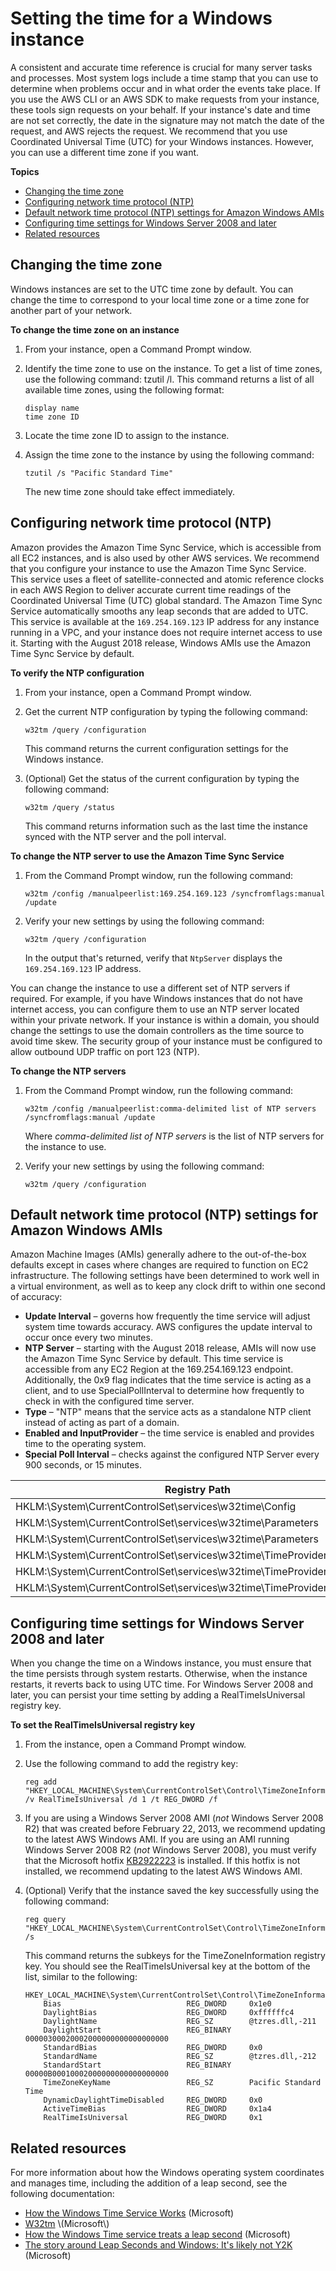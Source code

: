 # Setting the time for a Windows instance<a name="windows-set-time"></a>

A consistent and accurate time reference is crucial for many server tasks and processes\. Most system logs include a time stamp that you can use to determine when problems occur and in what order the events take place\. If you use the AWS CLI or an AWS SDK to make requests from your instance, these tools sign requests on your behalf\. If your instance's date and time are not set correctly, the date in the signature may not match the date of the request, and AWS rejects the request\. We recommend that you use Coordinated Universal Time \(UTC\) for your Windows instances\. However, you can use a different time zone if you want\.

**Topics**
+ [Changing the time zone](#windows-changing-time-zone)
+ [Configuring network time protocol \(NTP\)](#windows-configuring-ntp)
+ [Default network time protocol \(NTP\) settings for Amazon Windows AMIs](#default-ntp-settings)
+ [Configuring time settings for Windows Server 2008 and later](#windows-persisting-time-changes-w2k8)
+ [Related resources](#server-time-related-topics)

## Changing the time zone<a name="windows-changing-time-zone"></a>

Windows instances are set to the UTC time zone by default\. You can change the time to correspond to your local time zone or a time zone for another part of your network\.

**To change the time zone on an instance**

1. From your instance, open a Command Prompt window\.

1. Identify the time zone to use on the instance\. To get a list of time zones, use the following command: tzutil /l\. This command returns a list of all available time zones, using the following format:

   ```
   display name
   time zone ID
   ```

1. Locate the time zone ID to assign to the instance\.

1. Assign the time zone to the instance by using the following command:

   ```
   tzutil /s "Pacific Standard Time"
   ```

   The new time zone should take effect immediately\.

## Configuring network time protocol \(NTP\)<a name="windows-configuring-ntp"></a>

Amazon provides the Amazon Time Sync Service, which is accessible from all EC2 instances, and is also used by other AWS services\. We recommend that you configure your instance to use the Amazon Time Sync Service\. This service uses a fleet of satellite\-connected and atomic reference clocks in each AWS Region to deliver accurate current time readings of the Coordinated Universal Time \(UTC\) global standard\. The Amazon Time Sync Service automatically smooths any leap seconds that are added to UTC\. This service is available at the `169.254.169.123` IP address for any instance running in a VPC, and your instance does not require internet access to use it\. Starting with the August 2018 release, Windows AMIs use the Amazon Time Sync Service by default\.

**To verify the NTP configuration**

1. From your instance, open a Command Prompt window\.

1. Get the current NTP configuration by typing the following command:

   ```
   w32tm /query /configuration
   ```

   This command returns the current configuration settings for the Windows instance\.

1. \(Optional\) Get the status of the current configuration by typing the following command:

   ```
   w32tm /query /status
   ```

   This command returns information such as the last time the instance synced with the NTP server and the poll interval\.

**To change the NTP server to use the Amazon Time Sync Service**

1. From the Command Prompt window, run the following command:

   ```
   w32tm /config /manualpeerlist:169.254.169.123 /syncfromflags:manual /update
   ```

1. Verify your new settings by using the following command:

   ```
   w32tm /query /configuration
   ```

   In the output that's returned, verify that `NtpServer` displays the `169.254.169.123` IP address\.

You can change the instance to use a different set of NTP servers if required\. For example, if you have Windows instances that do not have internet access, you can configure them to use an NTP server located within your private network\. If your instance is within a domain, you should change the settings to use the domain controllers as the time source to avoid time skew\. The security group of your instance must be configured to allow outbound UDP traffic on port 123 \(NTP\)\.

**To change the NTP servers**

1. From the Command Prompt window, run the following command:

   ```
   w32tm /config /manualpeerlist:comma-delimited list of NTP servers /syncfromflags:manual /update
   ```

   Where *comma\-delimited list of NTP servers* is the list of NTP servers for the instance to use\.

1. Verify your new settings by using the following command:

   ```
   w32tm /query /configuration
   ```

## Default network time protocol \(NTP\) settings for Amazon Windows AMIs<a name="default-ntp-settings"></a>

Amazon Machine Images \(AMIs\) generally adhere to the out\-of\-the\-box defaults except in cases where changes are required to function on EC2 infrastructure\. The following settings have been determined to work well in a virtual environment, as well as to keep any clock drift to within one second of accuracy: 
+ **Update Interval** – governs how frequently the time service will adjust system time towards accuracy\. AWS configures the update interval to occur once every two minutes\.
+ **NTP Server** – starting with the August 2018 release, AMIs will now use the Amazon Time Sync Service by default\. This time service is accessible from any EC2 Region at the 169\.254\.169\.123 endpoint\. Additionally, the 0x9 flag indicates that the time service is acting as a client, and to use SpecialPollInterval to determine how frequently to check in with the configured time server\.
+ **Type** – "NTP" means that the service acts as a standalone NTP client instead of acting as part of a domain\.
+ **Enabled and InputProvider** – the time service is enabled and provides time to the operating system\.
+ **Special Poll Interval** – checks against the configured NTP Server every 900 seconds, or 15 minutes\. 


| Registry Path | Key Name | Data | 
| --- | --- | --- | 
|  HKLM:\\System\\CurrentControlSet\\services\\w32time\\Config  |  UpdateInterval  | 120 | 
| HKLM:\\System\\CurrentControlSet\\services\\w32time\\Parameters | NtpServer | 169\.254\.169\.123,0x9 | 
| HKLM:\\System\\CurrentControlSet\\services\\w32time\\Parameters | Type | NTP | 
| HKLM:\\System\\CurrentControlSet\\services\\w32time\\TimeProviders\\NtpClient | Enabled | 1 | 
| HKLM:\\System\\CurrentControlSet\\services\\w32time\\TimeProviders\\NtpClient | InputProvider | 1 | 
| HKLM:\\System\\CurrentControlSet\\services\\w32time\\TimeProviders\\NtpClient | SpecialPollInterval | 900 | 

## Configuring time settings for Windows Server 2008 and later<a name="windows-persisting-time-changes-w2k8"></a>

When you change the time on a Windows instance, you must ensure that the time persists through system restarts\. Otherwise, when the instance restarts, it reverts back to using UTC time\. For Windows Server 2008 and later, you can persist your time setting by adding a RealTimeIsUniversal registry key\.

**To set the RealTimeIsUniversal registry key**

1. From the instance, open a Command Prompt window\.

1. Use the following command to add the registry key:

   ```
   reg add "HKEY_LOCAL_MACHINE\System\CurrentControlSet\Control\TimeZoneInformation" /v RealTimeIsUniversal /d 1 /t REG_DWORD /f
   ```

1. If you are using a Windows Server 2008 AMI \(*not* Windows Server 2008 R2\) that was created before February 22, 2013, we recommend updating to the latest AWS Windows AMI\. If you are using an AMI running Windows Server 2008 R2 \(*not* Windows Server 2008\), you must verify that the Microsoft hotfix [KB2922223](https://support.microsoft.com/en-us/help/2922223/you-cannot-change-system-time-if-realtimeisuniversal-registry-entry-is) is installed\. If this hotfix is not installed, we recommend updating to the latest AWS Windows AMI\. 

1. \(Optional\) Verify that the instance saved the key successfully using the following command:

   ```
   reg query "HKEY_LOCAL_MACHINE\System\CurrentControlSet\Control\TimeZoneInformation" /s
   ```

   This command returns the subkeys for the TimeZoneInformation registry key\. You should see the RealTimeIsUniversal key at the bottom of the list, similar to the following:

   ```
   HKEY_LOCAL_MACHINE\System\CurrentControlSet\Control\TimeZoneInformation
       Bias                            REG_DWORD     0x1e0
       DaylightBias                    REG_DWORD     0xffffffc4
       DaylightName                    REG_SZ        @tzres.dll,-211
       DaylightStart                   REG_BINARY    00000300020002000000000000000000
       StandardBias                    REG_DWORD     0x0
       StandardName                    REG_SZ        @tzres.dll,-212
       StandardStart                   REG_BINARY    00000B00010002000000000000000000
       TimeZoneKeyName                 REG_SZ        Pacific Standard Time
       DynamicDaylightTimeDisabled     REG_DWORD     0x0
       ActiveTimeBias                  REG_DWORD     0x1a4
       RealTimeIsUniversal             REG_DWORD     0x1
   ```

## Related resources<a name="server-time-related-topics"></a>

For more information about how the Windows operating system coordinates and manages time, including the addition of a leap second, see the following documentation:
+ [How the Windows Time Service Works](https://docs.microsoft.com/en-us/windows-server/networking/windows-time-service/how-the-windows-time-service-works) \(Microsoft\)
+ [W32tm](https://docs.microsoft.com/en-us/previous-versions/windows/it-pro/windows-xp/bb491016(v=technet.10)) \(Microsoft\)
+ [How the Windows Time service treats a leap second](https://support.microsoft.com/en-us/help/909614/how-the-windows-time-service-treats-a-leap-second) \(Microsoft\)
+ [The story around Leap Seconds and Windows: It's likely not Y2K](https://blogs.msdn.microsoft.com/mthree/2015/01/08/the-story-around-leap-seconds-and-windows-its-likely-not-y2k/) \(Microsoft\)